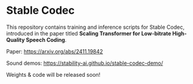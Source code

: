 # Stable Codec
This repository contains training and inference scripts for Stable Codec, introduced in the paper titled **Scaling Transformer for Low-bitrate High-Quality Speech Coding**.

Paper:
https://arxiv.org/abs/2411.19842

Sound demos:
https://stability-ai.github.io/stable-codec-demo/

Weights & code will be released soon!
